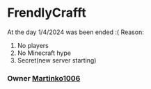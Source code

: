 # FrendlyCrafft
At the day 1/4/2024 was been ended :(
Reason:
  1. No players
  2. No Minecraft hype
  3. Secret(new server starting)
### Owner [Martinko1006](https://github.com/Grizlikk/Batch-web)

